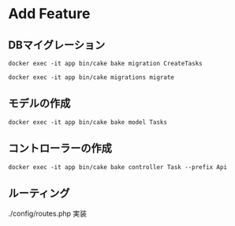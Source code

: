 # Add Feature


## DBマイグレーション

```
docker exec -it app bin/cake bake migration CreateTasks
```

```
docker exec -it app bin/cake migrations migrate
```


## モデルの作成

```
docker exec -it app bin/cake bake model Tasks
```


## コントローラーの作成

```
docker exec -it app bin/cake bake controller Task --prefix Api
```


## ルーティング

./config/routes.php 実装

